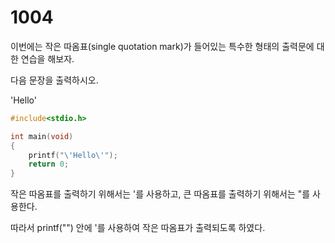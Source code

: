# 1004

이번에는 작은 따옴표(single quotation mark)가 들어있는
특수한 형태의 출력문에 대한 연습을 해보자.

다음 문장을 출력하시오.

'Hello'

```c
#include<stdio.h>

int main(void)
{
	printf("\'Hello\'");
	return 0;
}
```

작은 따옴표를 출력하기 위해서는 \'를 사용하고, 큰 따옴표를 출력하기 위해서는 \"를 사용한다.

따라서 printf("") 안에 \'를 사용하여 작은 따옴표가 출력되도록 하였다.